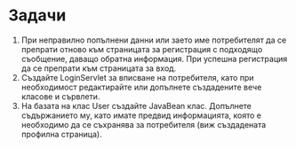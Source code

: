 # Задачи

1. При неправилно попълнени данни или заето име потребителят да се препрати отново към страницата за регистрация с подходящо съобщение, даващо обратна информация. При успешна регистрация да се препрати към страницата за вход.  &#x20;
2. Създайте LoginServlet за вписване на потребителя, като при необходимост редактирайте или допълнете създадените вече класове и сървлети.
3. На базата на клас User създайте JavaBean клас. Допълнете съдържанието му, като имате предвид информацията, която е необходимо да се съхранява за потребителя (виж създадената профилна страница).&#x20;


